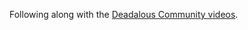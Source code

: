 Following along with the [Deadalous Community videos](https://www.youtube.com/playlist?list=PLm3B56ql_akNcvH8vvJRYOc7TbYhRs19M).
